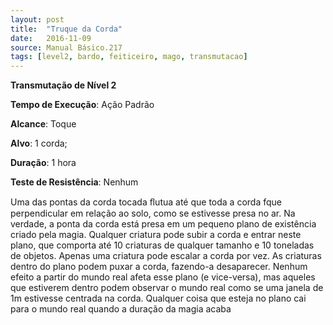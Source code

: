 ```yaml
---
layout: post
title:  "Truque da Corda"
date:   2016-11-09
source: Manual Básico.217
tags: [level2, bardo, feiticeiro, mago, transmutacao]
---
```


**Transmutação de Nível 2**

**Tempo de Execução**: Ação Padrão

**Alcance**: Toque

**Alvo**: 1 corda;

**Duração**: 1 hora

**Teste de Resistência**: Nenhum

Uma das pontas da corda tocada ﬂutua até que toda a corda fque perpendicular em relação ao solo, como se estivesse presa no ar. Na verdade, a ponta da corda
está presa em um pequeno plano de existência criado pela magia. Qualquer criatura pode subir a corda e entrar neste plano, que comporta até 10 criaturas de qualquer tamanho e 10 toneladas de objetos. Apenas uma criatura pode escalar a corda por vez.
As criaturas dentro do plano podem puxar a corda, fazendo-a desaparecer. Nenhum efeito a partir do mundo real afeta esse plano (e vice-versa), mas aqueles que estiverem dentro podem observar o mundo real como se uma janela de 1m estivesse
centrada na corda.
Qualquer coisa que esteja no plano cai para o mundo real quando a duração da magia acaba